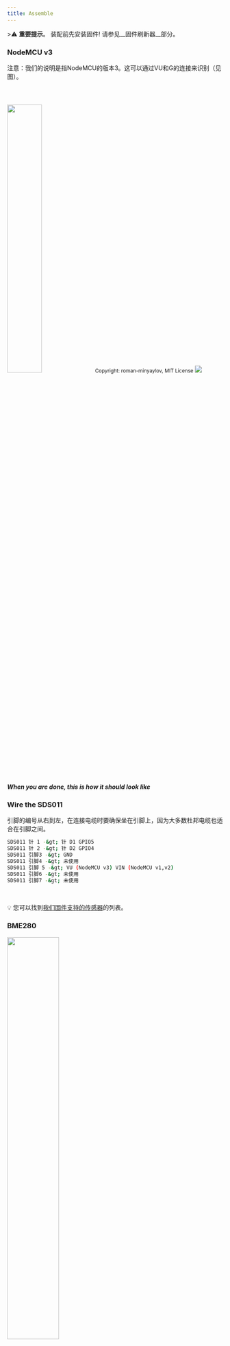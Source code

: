 ```yaml
---
title: Assemble
---
```


&gt;⚠️ **重要提示**。
装配前先安装固件!
请参见__固件刷新器__部分。

### NodeMCU v3
注意：我们的说明是指NodeMCU的版本3。这可以通过VU和G的连接来识别（见图）。

<img src="../docs/airrohr/airrohr-wiring-sds011-bme280.jpg" style="width:40%; margin-top: 3em" loading="lazy"/>
<small>Copyright: roman-minyaylov, MIT License</small>


<img src="../docs/airrohr/nodemcu-v3-bme280.jpeg" style="margin-top: 1em" loading="lazy"/>


##### When you are done, this is how it should look like

### Wire the SDS011
引脚的编号从右到左，在连接电缆时要确保坐在引脚上，因为大多数杜邦电缆也适合在引脚之间。

```bash
SDS011 针 1 -&gt; 针 D1 GPIO5
SDS011 针 2 -&gt; 针 D2 GPIO4
SDS011 引脚3 -&gt; GND
SDS011 引脚4 -&gt; 未使用
SDS011 引脚 5 -&gt; VU (NodeMCU v3) VIN (NodeMCU v1,v2)
SDS011 引脚6 -&gt; 未使用
SDS011 引脚7 -&gt; 未使用
```

<br>

💡 您可以找到[我们固件支持的传感器](https://github.com/opendata-stuttgart/sensors-software/blob/master/airrohr-firmware/Readme.md)的列表。

### BME280
<img src="../docs/airrohr/solder-a-bme-280.jpeg" style="width:49%; padding-right: 0.5em" class="items-center" loading="lazy"/>
<img src="../docs/airrohr/solder-bme-280.jpeg" style="width:49%;" loading="lazy"/>

将引脚头与BME280板连接。从背面焊接。引脚之间的缝隙非常小，所以要耐心和小心。
诀窍是把烙铁头放在引脚上，稍微热一下，然后轻轻涂上焊料。


### Wire the BME280
针脚的编号从左到右。

```bash
VIN -> Pin 3V3 (3.3V)
GND->  GND/G
SDA -> PIN D3
SCL -> Pin D4
```

### Tie everything together

##### Tie NodeMCU and SDS011 together
<img src="../docs/airrohr/tie-air-quality-sensor-together.jpeg" loading="lazy"/>

使用扎线带连接NodeMCU (ESP8266)和SDS011传感器，使Wifi天线远离传感器。

##### Connect flexible tube
<img src="../docs/airrohr/sds011-with-tube.jpeg" style="width:49%; padding-right: 0.5em" loading="lazy"/>
 <img src="../docs/airrohr/bme280-tied-to-tube.jpeg" style="width:49%;" loading="lazy"/>

* 将柔性管连接到SDS011传感器上。
* 使用另一条扎线带将BME280温度传感器连接到管子上。
* 将USB线穿过管子。安装SDS011时，NodeMCU朝上，风扇朝下。

##### Push in sensor into the pipe
* 将零件推入管内，使其卡在里面。
* USB线、软管和BME280应从管子的末端看出去。
* 将另一根管子推到第一根管子上。

<img src="../docs/airrohr/sds011-jammed-into-tube.jpeg" loading="lazy"/>

##### Finishing
* 将温度传感器放在柔性管上，使其位于管道的边缘。
* 切断管道末端的柔性管。
* 可选：你可以用细网罩住管子的开口端。这样空气就可以流通，但昆虫就会留在外面。
* 可选：你可以用细网罩住管子的开口端。这样空气就可以流通，但昆虫就会留在外面。

<img src="../docs/airrohr/position-bme280.jpeg" loading="lazy"/>

### Placement
最理想的地方是离街道1.5-3.5米，通风良好。但是，这并不是所有的人都能做到的，因为，在登记的时候会要求提供离地面的高度和离街道的位置等信息。

